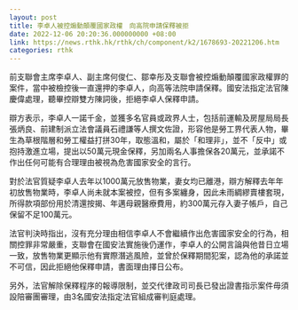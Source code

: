 ```yaml
---
layout: post
title: 李卓人被控煽動顛覆國家政權　向高院申請保釋被拒
date: 2022-12-06 20:20:36.000000000 +08:00
link: https://news.rthk.hk/rthk/ch/component/k2/1678693-20221206.htm
categories: rthk
---
```


前支聯會主席李卓人、副主席何俊仁、鄒幸彤及支聯會被控煽動顛覆國家政權罪的案件，當中被檢控後一直還押的李卓人，向高等法院申請保釋。國安法指定法官陳慶偉處理，聽畢控辯雙方陳詞後，拒絕李卓人保釋申請。

辯方表示，李卓人一諾千金，並獲多名官員或政界人士，包括前運輸及房屋局局長張炳良、前建制派立法會議員石禮謙等人撰文佐證，形容他是勞工界代表人物，畢生為草根階層和勞工權益打拼30年，取態溫和，屬於「和理非」，並不「反中」或抱持激進立場，提出以50萬元現金保釋，另加兩名人事擔保各20萬元，並承諾不作出任何可能有合理理由被視為危害國家安全的言行。

對於法官質疑李卓人去年以1000萬元放售物業，妻女均已離港，辯方解釋去年年初放售物業時，李卓人尚未就本案被控，但有多案纏身，因此未雨綢繆賣樓套現，所得款項部份用於清還按揭、年邁母親醫療費用，約300萬元存入妻子帳戶，自己保留不足100萬元。

法官判決時指出，沒有充分理由相信李卓人不會繼續作出危害國家安全的行為，相關控罪非常嚴重，支聯會在國安法實施後仍運作，李卓人的公開言論與他昔日立場一致，放售物業更顯示他有實際潛逃風險，並曾於保釋期間犯案，認為他的承諾並不可信，因此拒絕他保釋申請，書面理由擇日公布。

另外，法官解除保釋程序的報導限制，並交代律政司司長已發出證書指示案件毋須設陪審團審理，由3名國安法指定法官組成審判庭處理。
